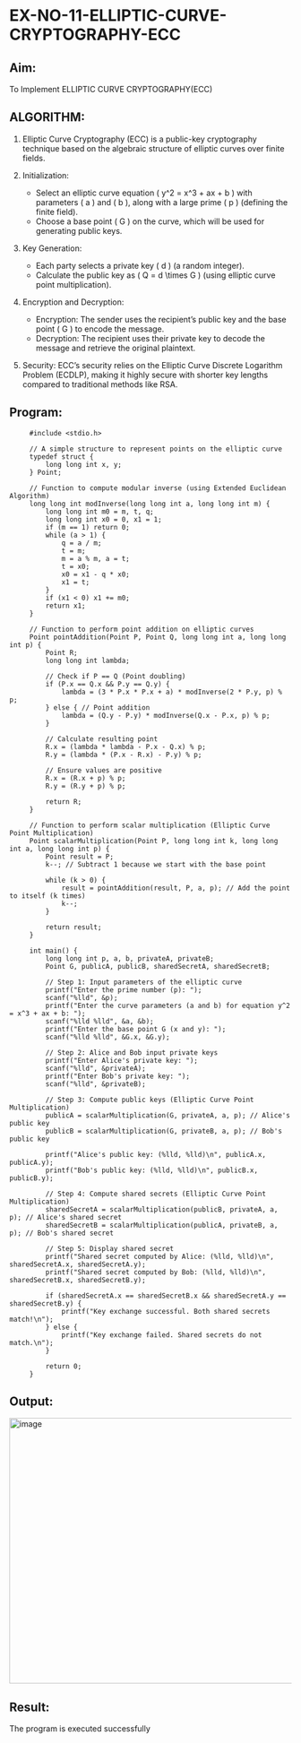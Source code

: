 # EX-NO-11-ELLIPTIC-CURVE-CRYPTOGRAPHY-ECC

## Aim:
To Implement ELLIPTIC CURVE CRYPTOGRAPHY(ECC)


## ALGORITHM:

1. Elliptic Curve Cryptography (ECC) is a public-key cryptography technique based on the algebraic structure of elliptic curves over finite fields.

2. Initialization:
   - Select an elliptic curve equation \( y^2 = x^3 + ax + b \) with parameters \( a \) and \( b \), along with a large prime \( p \) (defining the finite field).
   - Choose a base point \( G \) on the curve, which will be used for generating public keys.

3. Key Generation:
   - Each party selects a private key \( d \) (a random integer).
   - Calculate the public key as \( Q = d \times G \) (using elliptic curve point multiplication).

4. Encryption and Decryption:
   - Encryption: The sender uses the recipient’s public key and the base point \( G \) to encode the message.
   - Decryption: The recipient uses their private key to decode the message and retrieve the original plaintext.

5. Security: ECC’s security relies on the Elliptic Curve Discrete Logarithm Problem (ECDLP), making it highly secure with shorter key lengths compared to traditional methods like RSA.

## Program:
         #include <stdio.h>
         
         // A simple structure to represent points on the elliptic curve
         typedef struct {
             long long int x, y;
         } Point;
         
         // Function to compute modular inverse (using Extended Euclidean Algorithm)
         long long int modInverse(long long int a, long long int m) {
             long long int m0 = m, t, q;
             long long int x0 = 0, x1 = 1;
             if (m == 1) return 0;
             while (a > 1) {
                 q = a / m;
                 t = m;
                 m = a % m, a = t;
                 t = x0;
                 x0 = x1 - q * x0;
                 x1 = t;
             }
             if (x1 < 0) x1 += m0;
             return x1;
         }
         
         // Function to perform point addition on elliptic curves
         Point pointAddition(Point P, Point Q, long long int a, long long int p) {
             Point R;
             long long int lambda;
             
             // Check if P == Q (Point doubling)
             if (P.x == Q.x && P.y == Q.y) {
                 lambda = (3 * P.x * P.x + a) * modInverse(2 * P.y, p) % p;
             } else { // Point addition
                 lambda = (Q.y - P.y) * modInverse(Q.x - P.x, p) % p;
             }
         
             // Calculate resulting point
             R.x = (lambda * lambda - P.x - Q.x) % p;
             R.y = (lambda * (P.x - R.x) - P.y) % p;
             
             // Ensure values are positive
             R.x = (R.x + p) % p;
             R.y = (R.y + p) % p;
         
             return R;
         }
         
         // Function to perform scalar multiplication (Elliptic Curve Point Multiplication)
         Point scalarMultiplication(Point P, long long int k, long long int a, long long int p) {
             Point result = P;
             k--; // Subtract 1 because we start with the base point
         
             while (k > 0) {
                 result = pointAddition(result, P, a, p); // Add the point to itself (k times)
                 k--;
             }
         
             return result;
         }
         
         int main() {
             long long int p, a, b, privateA, privateB;
             Point G, publicA, publicB, sharedSecretA, sharedSecretB;
         
             // Step 1: Input parameters of the elliptic curve
             printf("Enter the prime number (p): ");
             scanf("%lld", &p);
             printf("Enter the curve parameters (a and b) for equation y^2 = x^3 + ax + b: ");
             scanf("%lld %lld", &a, &b);
             printf("Enter the base point G (x and y): ");
             scanf("%lld %lld", &G.x, &G.y);
         
             // Step 2: Alice and Bob input private keys
             printf("Enter Alice's private key: ");
             scanf("%lld", &privateA);
             printf("Enter Bob's private key: ");
             scanf("%lld", &privateB);
         
             // Step 3: Compute public keys (Elliptic Curve Point Multiplication)
             publicA = scalarMultiplication(G, privateA, a, p); // Alice's public key
             publicB = scalarMultiplication(G, privateB, a, p); // Bob's public key
         
             printf("Alice's public key: (%lld, %lld)\n", publicA.x, publicA.y);
             printf("Bob's public key: (%lld, %lld)\n", publicB.x, publicB.y);
         
             // Step 4: Compute shared secrets (Elliptic Curve Point Multiplication)
             sharedSecretA = scalarMultiplication(publicB, privateA, a, p); // Alice's shared secret
             sharedSecretB = scalarMultiplication(publicA, privateB, a, p); // Bob's shared secret
         
             // Step 5: Display shared secret
             printf("Shared secret computed by Alice: (%lld, %lld)\n", sharedSecretA.x, sharedSecretA.y);
             printf("Shared secret computed by Bob: (%lld, %lld)\n", sharedSecretB.x, sharedSecretB.y);
         
             if (sharedSecretA.x == sharedSecretB.x && sharedSecretA.y == sharedSecretB.y) {
                 printf("Key exchange successful. Both shared secrets match!\n");
             } else {
                 printf("Key exchange failed. Shared secrets do not match.\n");
             }
         
             return 0;
         }


## Output:
<img width="799" height="474" alt="image" src="https://github.com/user-attachments/assets/2e6a88cf-4bda-45d4-be3c-edb7a8e1e760" />


## Result:
The program is executed successfully


